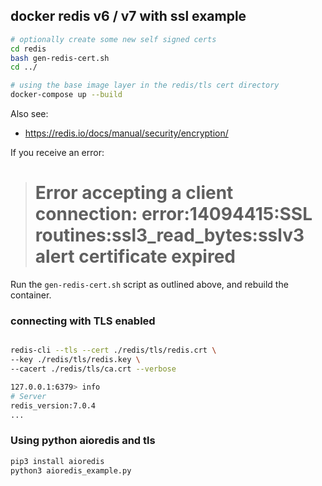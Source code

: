 ## docker redis v6 / v7 with ssl example

```bash
# optionally create some new self signed certs
cd redis
bash gen-redis-cert.sh
cd ../

# using the base image layer in the redis/tls cert directory
docker-compose up --build

```

Also see:

- <https://redis.io/docs/manual/security/encryption/>

If you receive an error:

> # Error accepting a client connection: error:14094415:SSL routines:ssl3_read_bytes:sslv3 alert certificate expired

Run the `gen-redis-cert.sh` script as outlined above, and rebuild the container.

### connecting with TLS enabled

```bash

redis-cli --tls --cert ./redis/tls/redis.crt \
--key ./redis/tls/redis.key \
--cacert ./redis/tls/ca.crt --verbose

127.0.0.1:6379> info
# Server
redis_version:7.0.4
...
```

### Using python aioredis and tls

```bash
pip3 install aioredis
python3 aioredis_example.py
```
